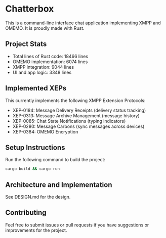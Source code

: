 # Chatterbox

This is a command-line interface chat application
implementing XMPP and OMEMO. It is proudly made with Rust.

## Project Stats

- Total lines of Rust code: 18466 lines
- OMEMO implementation: 6074 lines
- XMPP integration: 9044 lines
- UI and app logic: 3348 lines

## Implemented XEPs

This currently implements the following XMPP Extension Protocols:

- XEP-0184: Message Delivery Receipts (delivery status tracking)
- XEP-0313: Message Archive Management (message history)
- XEP-0085: Chat State Notifications (typing indicators)
- XEP-0280: Message Carbons (sync messages across devices)
- XEP-0384: OMEMO Encryption

## Setup Instructions

Run the following command to build the project:

   ```bash
   cargo build && cargo run
   ```

## Architecture and Implementation

See DESIGN.md for the design.

## Contributing

Feel free to submit issues or pull requests if you have suggestions or improvements for the project.
